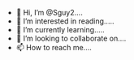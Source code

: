 - 👋 Hi, I’m @Sguy2....
- 👀 I’m interested in reading.....
- 🌱 I’m currently learning.....
- 💞️ I’m looking to collaborate on....
- 📫 How to reach me....

<!---
Sguy2/Sguy2 is a ✨ special ✨ repository because its `README.md` (this file) appears on your GitHub profile.
You can click the Preview link to take a look at your changes.
--->
